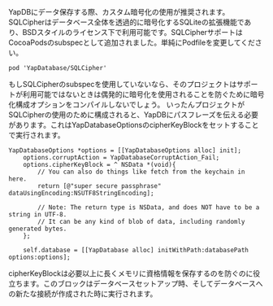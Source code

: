 
YapDBにデータ保存する際、カスタム暗号化の使用が推奨されます。
SQLCipherはデータベース全体を透過的に暗号化するSQLiteの拡張機能であり、BSDスタイルのライセンス下で利用可能です。SQLCipherサポートはCocoaPodsのsubspecとして追加されました。単純にPodfileを変更してください。

    pod 'YapDatabase/SQLCipher'

もしSQLCipherのsubspecを使用していないなら、そのプロジェクトはサポートが利用可能ではないときは偶発的に暗号化を使用されることを防ぐために暗号化構成オプションをコンパイルしないでしょう。
いったんプロジェクトがSQLCipherの使用のために構成されると、YapDBにパスフレーズを伝える必要があります。これはYapDatabaseOptionsのcipherKeyBlockをセットすることで実行されます。

    YapDatabaseOptions *options = [[YapDatabaseOptions alloc] init];
        options.corruptAction = YapDatabaseCorruptAction_Fail;
        options.cipherKeyBlock = ^ NSData *(void){
            // You can also do things like fetch from the keychain in here.
            return [@"super secure passphrase" dataUsingEncoding:NSUTF8StringEncoding];

            // Note: The return type is NSData, and does NOT have to be a string in UTF-8.
            // It can be any kind of blob of data, including randomly generated bytes.
        };

        self.database = [[YapDatabase alloc] initWithPath:databasePath options:options];

cipherKeyBlockは必要以上に長くメモリに資格情報を保存するのを防ぐのに役立ちます。このブロックはデータベースセットアップ時、そしてデータベースへの新たな接続が作成された時に実行されます。
